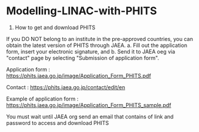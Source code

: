 # Modelling-LINAC-with-PHITS


1. How to get and download PHITS

If you DO NOT belong to an institute in the pre-approved countries, you can obtain the latest version of PHITS through JAEA. 
a. Fill out the application form, insert your electronic signature, and 
b. Send it to JAEA oeg via "contact" page by selecting "Submission of application form". 

Application form : https://phits.jaea.go.jp/image/Application_Form_PHITS.pdf

Contact : https://phits.jaea.go.jp/contact/edit/en

Example of application form : https://phits.jaea.go.jp/image/Application_Form_PHITS_sample.pdf


You must wait until JAEA org send an email that contains of link and password to access and download PHITS
